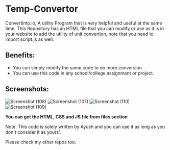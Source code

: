 # Temp-Convertor

ConvertInto.io, A utility Program that is very helpful and useful at the same time. This Repository has an HTML file that you can modify or use as it is in your website to add the utility of unit convertion, note that you need to import script.js as well.

## Benefits:
* You can simply modify the same code to do more conversion.
* You can use this code in any school/college assignment or project.

## Screenshots:
![Screenshot (108)](https://github.com/soul-999-ayu/ConvertInto.io/assets/91123494/0af2776b-954c-4d32-9e97-2e06c7228e0f)
![Screenshot (107)](https://github.com/soul-999-ayu/ConvertInto.io/assets/91123494/b140c94d-032c-4aba-be60-d74814caa489)
![Screenshot (110)](https://github.com/soul-999-ayu/ConvertInto.io/assets/91123494/68e50e5b-a2f5-4e5e-96af-01f51bb039ec)
![Screenshot (109)](https://github.com/soul-999-ayu/ConvertInto.io/assets/91123494/7928836b-f16a-45d3-9058-4bd06457b7f8)

**You can get the HTML, CSS and JS file from files section**

Note:
This code is solely written by Ayush and you can use it as long as you don't consider it as yours'.

Please check my other repos too.
